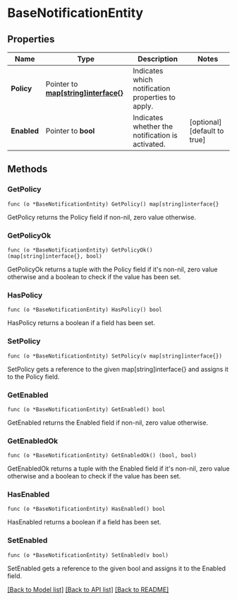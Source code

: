 # BaseNotificationEntity

## Properties

Name | Type | Description | Notes
------------ | ------------- | ------------- | -------------
**Policy** | Pointer to [**map[string]interface{}**](.md) | Indicates which notification properties to apply. | 
**Enabled** | Pointer to **bool** | Indicates whether the notification is activated. | [optional] [default to true]

## Methods

### GetPolicy

`func (o *BaseNotificationEntity) GetPolicy() map[string]interface{}`

GetPolicy returns the Policy field if non-nil, zero value otherwise.

### GetPolicyOk

`func (o *BaseNotificationEntity) GetPolicyOk() (map[string]interface{}, bool)`

GetPolicyOk returns a tuple with the Policy field if it's non-nil, zero value otherwise
and a boolean to check if the value has been set.

### HasPolicy

`func (o *BaseNotificationEntity) HasPolicy() bool`

HasPolicy returns a boolean if a field has been set.

### SetPolicy

`func (o *BaseNotificationEntity) SetPolicy(v map[string]interface{})`

SetPolicy gets a reference to the given map[string]interface{} and assigns it to the Policy field.

### GetEnabled

`func (o *BaseNotificationEntity) GetEnabled() bool`

GetEnabled returns the Enabled field if non-nil, zero value otherwise.

### GetEnabledOk

`func (o *BaseNotificationEntity) GetEnabledOk() (bool, bool)`

GetEnabledOk returns a tuple with the Enabled field if it's non-nil, zero value otherwise
and a boolean to check if the value has been set.

### HasEnabled

`func (o *BaseNotificationEntity) HasEnabled() bool`

HasEnabled returns a boolean if a field has been set.

### SetEnabled

`func (o *BaseNotificationEntity) SetEnabled(v bool)`

SetEnabled gets a reference to the given bool and assigns it to the Enabled field.


[[Back to Model list]](../README.md#documentation-for-models) [[Back to API list]](../README.md#documentation-for-api-endpoints) [[Back to README]](../README.md)


